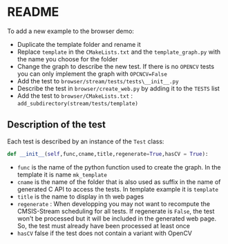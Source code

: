 # README

To add a new example to the browser demo:
* Duplicate the template folder and rename it
* Replace `template` in the `CMakeLists.txt` and the `template_graph.py` with the name you choose for the folder
* Change the graph to describe the new test. If there is no `OPENCV` tests you can only implement the graph with `OPCNCV=False`
* Add the test to `browser/stream/tests/tests\__init__.py`
* Describe the test in `browser/create_web.py` by adding it to the `TESTS` list
* Add the test to `browser/CMakeLists.txt` : `add_subdirectory(stream/tests/template)`

## Description of the test

Each test is described by an instance of the `Test` class:

```python
def __init__(self,func,cname,title,regenerate=True,hasCV = True):
```

* `func` is the name of the python function used to create the graph. In the template it is name `mk_template`
* `cname` is the name of the folder that is also used as suffix in the name of generated C API to access the tests. In template example it is `template`
* `title` is the name to display in th web pages
* `regenerate` : When developping you may not want to recompute the CMSIS-Stream scheduling for all tests. If regenerate is `False`, the test won't be processed but it will be included in the generated web page. So, the test must already have been processed at least once
* `hasCV` false if the test does not contain a variant with OpenCV

